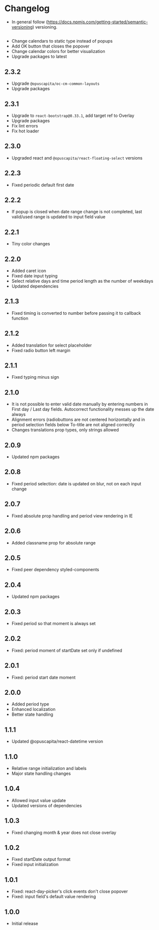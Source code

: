 # Changelog

* In general follow (https://docs.npmjs.com/getting-started/semantic-versioning) versioning.

## <next>
* Change calendars to static type instead of popups
* Add OK button that closes the popover
* Change calendar colors for better visualization
* Upgrade packages to latest

## 2.3.2
* Upgrade `@opuscapita/oc-cm-common-layouts`
* Upgrade packages

## 2.3.1
* Upgrade to `react-bootstrap@0.33.1`, add target ref to Overlay
* Upgrade packages
* Fix lint errors
* Fix hot loader

## 2.3.0
* Upgraded react and `@opuscapita/react-floating-select` versions

## 2.2.3
* Fixed periodic default first date

## 2.2.2
* If popup is closed when date range change is not completed, last valid/used range is updated to input field value

## 2.2.1
* Tiny color changes

## 2.2.0
* Added caret icon
* Fixed date input typing
* Select relative days and time period length as the number of weekdays
* Updated dependencies

## 2.1.3
* Fixed timing is converted to number before passing it to callback function

## 2.1.2
* Added translation for select placeholder
* Fixed radio button left margin

## 2.1.1
* Fixed typing minus sign

## 2.1.0
* It is not possible to enter valid date manually by entering numbers in First day / Last day fields. Autocorrect functionality messes up the date always
* Alignment errors (radiobuttons are not centered horizontally and in period selection fields below To-title are not aligned correctly
* Changes translations prop types, only strings allowed

## 2.0.9
* Updated npm packages

## 2.0.8
* Fixed period selection: date is updated on blur, not on each input change

## 2.0.7
* Fixed absolute prop handling and period view rendering in IE

## 2.0.6
* Added classname prop for absolute range

## 2.0.5
* Fixed peer dependency styled-components

## 2.0.4
* Updated npm packages

## 2.0.3
* Fixed period so that moment is always set

## 2.0.2
* Fixed: period moment of startDate set only if undefined

## 2.0.1
* Fixed: period start date moment

## 2.0.0
* Added period type
* Enhanced localization
* Better state handling

## 1.1.1
* Updated @opuscapita/react-datetime version

## 1.1.0
* Relative range initialization and labels
* Major state handling changes

## 1.0.4
* Allowed input value update
* Updated versions of dependencies

## 1.0.3
* Fixed changing month & year does not close overlay

## 1.0.2
* Fixed startDate output format
* Fixed input initialization

## 1.0.1
* Fixed: react-day-picker's click events don't close popover
* Fixed: input field's default value rendering

## 1.0.0
* Initial release
